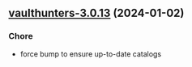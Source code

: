 

## [vaulthunters-3.0.13](https://github.com/truecharts/charts/compare/vaulthunters-3.0.12...vaulthunters-3.0.13) (2024-01-02)

### Chore



- force bump to ensure up-to-date catalogs